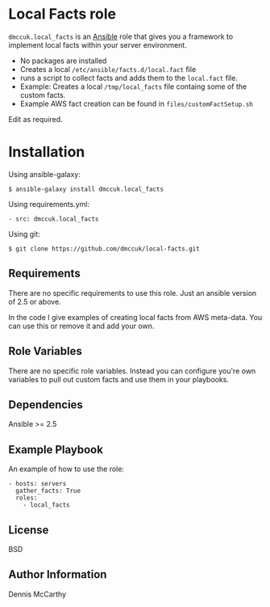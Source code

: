Local Facts role
=========

````dmccuk.local_facts```` is an [Ansible](https://www.ansible.com) role that gives you a framework to implement local facts within your server environment.
 * No packages are installed
 * Creates a local ````/etc/ansible/facts.d/local.fact```` file
 * runs a script to collect facts and adds them to the ````local.fact```` file.
 * Example: Creates a local ````/tmp/local_facts```` file containg some of the custom facts.
 * Example AWS fact creation can be found in ````files/customFactSetup.sh````

Edit as required.

Installation
===========

Using ansible-galaxy:
````
$ ansible-galaxy install dmccuk.local_facts
````

Using requirements.yml:
```
- src: dmccuk.local_facts
````

Using git:
````
$ git clone https://github.com/dmccuk/local-facts.git
````

Requirements
------------

There are no specific requirements to use this role. Just an ansible version of 2.5 or above.

In the code I give examples of creating local facts from AWS meta-data. You can use this or remove it and add your own.

Role Variables
--------------

There are no specific role variables. Instead you can configure you're own variables to pull out custom facts and use them in your playbooks.

Dependencies
------------

Ansible >= 2.5

Example Playbook
----------------

An example of how to use the role:

````
- hosts: servers
  gather_facts: True
  roles:
    - local_facts
````

License
-------

BSD

Author Information
------------------

Dennis McCarthy
